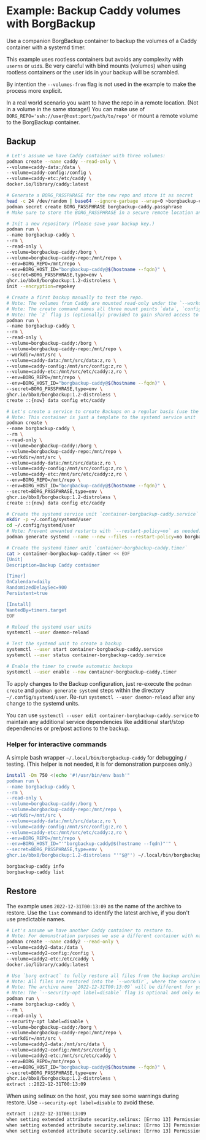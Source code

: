 # Example: Backup Caddy volumes with BorgBackup

Use a companion BorgBackup container to backup the volumes of a Caddy container with a systemd timer.

This example uses rootless containers but avoids any complexity with `userns` or `uid`s. Be very careful with bind mounts (volumes) when using rootless containers or the user ids in your backup will be scrambled.

By intention the `--volumes-from` flag is not used in the example to make the process more explicit.

In a real world scenario you want to have the repo in a remote location. (Not in a volume in the same storage!) You can make use of `BORG_REPO='ssh://user@host:port/path/to/repo'` or mount a remote volume to the BorgBackup container.

## Backup

```bash
# Let's assume we have Caddy container with three volumes:
podman create --name caddy --read-only \
--volume=caddy-data:/data \
--volume=caddy-config:/config \
--volume=caddy-etc:/etc/caddy \
docker.io/library/caddy:latest

# Generate a BORG_PASSPHRASE for the new repo and store it as secret
head -c 24 /dev/random | base64 --ignore-garbage --wrap=0 >borgbackup-caddy.passphrase
podman secret create BORG_PASSPHRASE borgbackup-caddy.passphrase
# Make sure to store the BORG_PASSPHRASE in a secure remote location and then delete the file `borgbackup-caddy.passphrase`.

# Init a new repository (Please save your backup key.)
podman run \
--name borgbackup-caddy \
--rm \
--read-only \
--volume=borgbackup-caddy:/borg \
--volume=borgbackup-caddy-repo:/mnt/repo \
--env=BORG_REPO=/mnt/repo \
--env=BORG_HOST_ID="borgbackup-caddy@$(hostname --fqdn)" \
--secret=BORG_PASSPHRASE,type=env \
ghcr.io/bbx0/borgbackup:1.2-distroless \
init --encryption=repokey

# Create a first backup manually to test the repo.
# Note: The volumes from Caddy are mounted read-only under the `--workdir`.
# Note: The create command names all three mount points `data`, `config`, `etc/caddy` with a relative path.
# Note: The `z` flag is (optionally) provided to gain shared access to a volume when using selinux.
podman run \
--name borgbackup-caddy \
--rm \
--read-only \
--volume=borgbackup-caddy:/borg \
--volume=borgbackup-caddy-repo:/mnt/repo \
--workdir=/mnt/src \
--volume=caddy-data:/mnt/src/data:z,ro \
--volume=caddy-config:/mnt/src/config:z,ro \
--volume=caddy-etc:/mnt/src/etc/caddy:z,ro \
--env=BORG_REPO=/mnt/repo \
--env=BORG_HOST_ID="borgbackup-caddy@$(hostname --fqdn)" \
--secret=BORG_PASSPHRASE,type=env \
ghcr.io/bbx0/borgbackup:1.2-distroless \
create ::{now} data config etc/caddy

# Let's create a service to create Backups on a regular basis (use the same command as in the test before but with `podman create`)
# Note: This container is just a template to the systemd service unit
podman create \
--name borgbackup-caddy \
--rm \
--read-only \
--volume=borgbackup-caddy:/borg \
--volume=borgbackup-caddy-repo:/mnt/repo \
--workdir=/mnt/src \
--volume=caddy-data:/mnt/src/data:z,ro \
--volume=caddy-config:/mnt/src/config:z,ro \
--volume=caddy-etc:/mnt/src/etc/caddy:z,ro \
--env=BORG_REPO=/mnt/repo \
--env=BORG_HOST_ID="borgbackup-caddy@$(hostname --fqdn)" \
--secret=BORG_PASSPHRASE,type=env \
ghcr.io/bbx0/borgbackup:1.2-distroless \
create ::{now} data config etc/caddy

# Create the systemd service unit `container-borgbackup-caddy.service` from the "template container"
mkdir -p ~/.config/systemd/user
cd ~/.config/systemd/user
# Note: Prevent unwanted restarts with `--restart-policy=no` as needed.
podman generate systemd --name --new --files --restart-policy=no borgbackup-caddy

# Create the systemd timer unit `container-borgbackup-caddy.timer`
cat > container-borgbackup-caddy.timer << EOF
[Unit]
Description=Backup Caddy container

[Timer]
OnCalendar=daily
RandomizedDelaySec=900
Persistent=true

[Install]
WantedBy=timers.target
EOF

# Reload the systemd user units
systemctl --user daemon-reload

# Test the systemd unit to create a backup
systemctl --user start container-borgbackup-caddy.service
systemctl --user status container-borgbackup-caddy.service

# Enable the timer to create automatic backups
systemctl --user enable --now container-borgbackup-caddy.timer
```

To apply changes to the Backup configuration, just re-execute the `podman create` and `podman generate systemd` steps within the directory `~/.config/systemd/user`. Re-run `systemctl --user daemon-reload` after any change to the systemd units.

You can use `systemctl --user edit container-borgbackup-caddy.service` to maintain any additional service dependencies like additional start/stop dependencies or pre/post actions to the backup.

### Helper for interactive commands

A simple bash wrapper `~/.local/bin/borgbackup-caddy` for debugging / testing. (This helper is not needed, it is for demonstration purposes only.)

```bash
install -Dm 750 <(echo '#!/usr/bin/env bash'"
podman run \
--name borgbackup-caddy \
--rm \
--read-only \
--volume=borgbackup-caddy:/borg \
--volume=borgbackup-caddy-repo:/mnt/repo \
--workdir=/mnt/src \
--volume=caddy-data:/mnt/src/data:z,ro \
--volume=caddy-config:/mnt/src/config:z,ro \
--volume=caddy-etc:/mnt/src/etc/caddy:z,ro \
--env=BORG_REPO=/mnt/repo \
--env=BORG_HOST_ID="'"borgbackup-caddy@$(hostname --fqdn)"'" \
--secret=BORG_PASSPHRASE,type=env \
ghcr.io/bbx0/borgbackup:1.2-distroless "'"$@"') ~/.local/bin/borgbackup-caddy

borgbackup-caddy info
borgbackup-caddy list
```

## Restore

The example uses `2022-12-31T00:13:09` as the name of the archive to restore. Use the `list` command to identify the latest archive, if you don't use predictable names.

```bash
# Let's assume we have another Caddy container to restore to.
# Note: For demonstration purposes we use a different container with name `caddy2`.
podman create --name caddy2 --read-only \
--volume=caddy2-data:/data \
--volume=caddy2-config:/config \
--volume=caddy2-etc:/etc/caddy \
docker.io/library/caddy:latest

# Use `borg extract` to fully restore all files from the backup archive.
# Note: All files are restored into the `--workdir`, where the source volumes must be mounted read/write.
# Note: The archive name `2022-12-31T00:13:09` will be different for you.
# Note: The `--security-opt label=disable` flag is optional and only needed for selinux.
podman run \
--name borgbackup-caddy \
--rm \
--read-only \
--security-opt label=disable \
--volume=borgbackup-caddy:/borg \
--volume=borgbackup-caddy-repo:/mnt/repo \
--workdir=/mnt/src \
--volume=caddy2-data:/mnt/src/data \
--volume=caddy2-config:/mnt/src/config \
--volume=caddy2-etc:/mnt/src/etc/caddy \
--env=BORG_REPO=/mnt/repo \
--env=BORG_HOST_ID="borgbackup-caddy@$(hostname --fqdn)" \
--secret=BORG_PASSPHRASE,type=env \
ghcr.io/bbx0/borgbackup:1.2-distroless \
extract ::2022-12-31T00:13:09
```

When using selinux on the host, you may see some warnings during restore. Use `--security-opt label=disable` to avoid these.

```bash
extract ::2022-12-31T00:13:09
when setting extended attribute security.selinux: [Errno 13] Permission denied: '<FD 7>'
when setting extended attribute security.selinux: [Errno 13] Permission denied: b'/mnt/src/data/caddy'
when setting extended attribute security.selinux: [Errno 13] Permission denied: b'/mnt/src/config/caddy'
```
